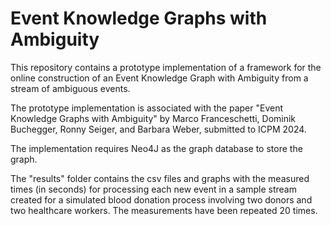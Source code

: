 # Event Knowledge Graphs with Ambiguity

This repository contains a prototype implementation of a framework for the online construction of an Event Knowledge Graph with Ambiguity from a stream of ambiguous events.

The prototype implementation is associated with the paper "Event Knowledge Graphs with Ambiguity" by Marco Franceschetti, Dominik Buchegger, Ronny Seiger, and Barbara Weber, submitted to ICPM 2024.

The implementation requires Neo4J as the graph database to store the graph.

The "results" folder contains the csv files and graphs with the measured times (in seconds) for processing each new event in a sample stream created for a simulated blood donation process involving two donors and two healthcare workers. The measurements have been repeated 20 times.
